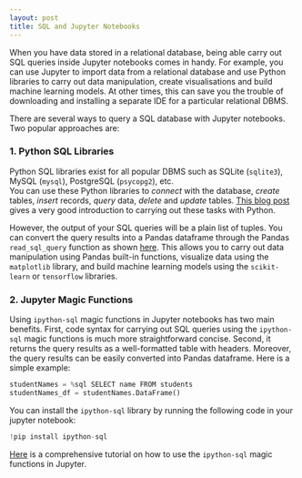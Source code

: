 ```yaml
---
layout: post
title: SQL and Jupyter Notebooks
---
```


When you have data stored in a relational database, being able carry out SQL queries inside Jupyter notebooks comes in handy. For example, you can use Jupyter to import data from a relational database and use Python libraries to carry out data manipulation, create visualisations and build machine learning models. At other times, this can save you the trouble of downloading and installing a separate IDE for a particular relational DBMS.

There are several ways to query a SQL database with Jupyter notebooks. Two popular approaches are: 

### 1. Python SQL Libraries
Python SQL libraries exist for all popular DBMS such as SQLite (`sqlite3`), MySQL (`mysql`), PostgreSQL (`psycopg2`), etc.  
You can use these Python libraries to *connect* with the database, *create* tables, *insert* records, *query* data, *delete* and *update* tables. [This blog post](https://realpython.com/python-sql-libraries/) gives a very good introduction to carrying out these tasks with Python. 

However, the output of your SQL queries will be a plain list of tuples. You can convert the query results into a Pandas dataframe through the Pandas `read_sql_query` function as shown [here](https://www.dataquest.io/blog/python-pandas-databases/). This allows you to carry out data manipulation using Pandas built-in functions, visualize data using the `matplotlib` library, and build machine learning models using the `scikit-learn` or `tensorflow` libraries. 


### 2. Jupyter Magic Functions

Using `ipython-sql` magic functions in Jupyter notebooks has two main benefits. First, code syntax for carrying out SQL queries using the `ipython-sql` magic functions is much more straightforward concise. Second, it returns the query results as a well-formatted table with headers. Moreover, the query results can be easily converted into Pandas dataframe. Here is a simple example:

```python
studentNames = %sql SELECT name FROM students
studentNames_df = studentNames.DataFrame()
```

You can install the `ipython-sql` library by running the following code in your jupyter notebook: 
```python
!pip install ipython-sql
```
[Here](https://github.com/bilalmkhan/Practice-SQL-with-SQLite-and-Jupyter-Notebook) is a comprehensive tutorial on how to use the `ipython-sql` magic functions in Jupyter.








